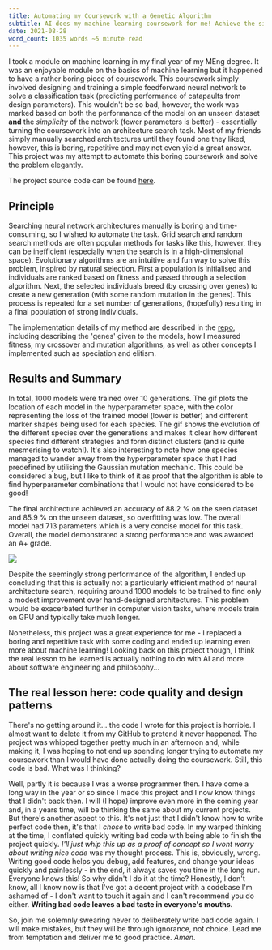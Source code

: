 ```yaml
---
title: Automating my Coursework with a Genetic Algorithm
subtitle: AI does my machine learning coursework for me! Achieve the singularity with this one weird trick! 
date: 2021-08-28
word_count: 1035 words ~5 minute read
---
```



I took a module on machine learning in my final year of my MEng degree. It was an enjoyable module on the basics of machine learning but it happened to have a rather boring piece of coursework. This coursework simply involved designing and training a simple feedforward neural network to solve a classification task (predicting performance of catapaults from design parameters). This wouldn't be so bad, however, the work was marked based on both the performance of the model on an unseen dataset **and** the *simplicity* of the network (fewer parameters is better) - essentially turning the coursework into an architecture search task. Most of my friends simply manually searched architectures until they found one they liked, however, this is boring, repetitive and may not even yield a great answer. This project was my attempt to automate this boring coursework and solve the problem elegantly.

The project source code can be found [here][repo-link].

## Principle

Searching neural network architectures manually is boring and time-consuming, so I wished to automate the task. Grid search and random search methods are often popular methods for tasks like this, however, they can be inefficient (especially when the search is in a high-dimensional space). Evolutionary algorithms are an intuitive and fun way to solve this problem, inspired by natural selection. First a population is initialised and individuals are ranked based on fitness and passed through a selection algorithm. Next, the selected individuals breed (by crossing over genes) to create a new generation (with some random mutation in the genes). This process is repeated for a set number of generations, (hopefully) resulting in a final population of strong individuals.

The implementation details of my method are described in the [repo][repo-link], including describing the 'genes' given to the models, how I measured fitness, my crossover and mutation algorithms, as well as other concepts I implemented such as speciation and elitism.

## Results and Summary

In total, 1000 models were trained over 10 generations. The gif plots the location of each model in the hyperparameter space, with the color representing the loss of the trained model (lower is better) and different marker shapes being used for each species. The gif shows the evolution of the different species over the generations and makes it clear how different species find different strategies and form distinct clusters (and is quite mesmerising to watch!). It's also interesting to note how one species managed to wander away from the hyperparameter space that I had predefined by utilising the Gaussian mutation mechanic. This could be considered a bug, but I like to think of it as proof that the algorithm is able to find hyperparameter combinations that I would not have considered to be good!

The final architecture achieved an accuracy of 88.2 % on the seen dataset and 85.9 % on the unseen dataset, so overfitting was low. The overall model had 713 parameters which is a very concise model for this task. Overall, the model demonstrated a strong performance and was awarded an A+ grade.

![](src/blog/genetic-algo/assets/evolution.gif)

Despite the seemingly strong performance of the algorithm, I ended up concluding that this is actually not a particularly efficient method of neural architecture search, requiring around 1000 models to be trained to find only a modest improvement over hand-designed architectures. This problem would be exacerbated further in computer vision tasks, where models train on GPU and typically take much longer.

Nonetheless, this project was a great experience for me - I replaced a boring and repetitive task with some coding and ended up learning even more about machine learning! Looking back on this project though, I think the real lesson to be learned is actually nothing to do with AI and more about software engineering and philosophy...

## The real lesson here: code quality and design patterns

There's no getting around it... the code I wrote for this project is horrible. I almost want to delete it from my GitHub to pretend it never happened. The project was whipped together pretty much in an afternoon and, while making it, I was hoping to not end up spending longer trying to automate my coursework than I would have done actually doing the coursework. Still, this code is bad. What was I thinking?

Well, partly it is because I was a worse programmer then. I have come a long way in the year or so since I made this project and I now know things that I didn't back then. I will (I hope) improve even more in the coming year and, in a years time, will be thinking the same about my current projects. But there's another aspect to this. It's not just that I didn't know how to write perfect code then, it's that I *chose* to write bad code. In my warped thinking at the time, I conflated quickly writing bad code with being able to finish the project quickly. *I'll just whip this up as a proof of concept so I wont worry about writing nice code* was my thought process. This is, obviously, wrong. Writing good code helps you debug, add features, and change your ideas quickly and painlessly - in the end, it always saves you time in the long run. Everyone knows this! So why didn't I do it at the time? Honestly, I don't know, all I know now is that I've got a decent project with a codebase I'm ashamed of - I don't want to touch it again and I can't recommend you do either. **Writing bad code leaves a bad taste in everyone's mouths.**

So, join me solemnly swearing never to deliberately write bad code again. I will make mistakes, but they will be through ignorance, not choice. Lead me from temptation and deliver me to good practice. *Amen*.

[repo-link]: https://github.com/Charl-AI/Genetic-Hyperparameter-Optimisation

